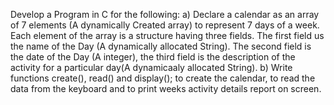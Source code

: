 Develop a Program in C for the following:
a) Declare a calendar as an array of 7 elements (A dynamically Created array) to represent 7 days of a week. Each element of the array is a structure having three fields. The first field us the name of the Day (A dynamically allocated String). The second field is the date of the Day (A integer), the third field is the description of the activity for a particular day(A dynamicaaly allocated String).
b) Write functions create(), read() and display(); to create the calendar, to read the data from the keyboard and to print weeks activity details report on screen.
